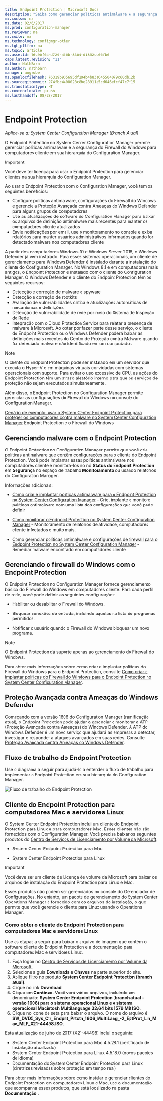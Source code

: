 ```yaml
---
title: Endpoint Protection | Microsoft Docs
description: "Saiba como gerenciar políticas antimalware e a segurança do Firewall do Windows para computadores cliente na sua hierarquia do Configuration Manager."
ms.custom: na
ms.date: 02/6/2017
ms.prod: configuration-manager
ms.reviewer: na
ms.suite: na
ms.technology: configmgr-other
ms.tgt_pltfrm: na
ms.topic: article
ms.assetid: 76c90f64-d729-456b-8304-01852cd66fb6
caps.latest.revision: "11"
author: NathBarn
ms.author: nathbarn
manager: angrobe
ms.openlocfilehash: 76319b935695df204b4b83a645504079c60db12b
ms.sourcegitcommit: 974fbc4408028c8be28911e5cd646efcf47c7f15
ms.translationtype: HT
ms.contentlocale: pt-BR
ms.lasthandoff: 08/28/2017
---
```

# <a name="endpoint-protection"></a>Endpoint Protection

*Aplica-se a: System Center Configuration Manager (Branch Atual)*

O Endpoint Protection no System Center Configuration Manager permite gerenciar políticas antimalware e a segurança do Firewall do Windows para computadores cliente em sua hierarquia do Configuration Manager.  

> [!IMPORTANT]  
>  Você deve ter licença para usar o Endpoint Protection para gerenciar clientes na sua hierarquia do Configuration Manager.  

 Ao usar o Endpoint Protection com o Configuration Manager, você tem os seguintes benefícios:  

-   Configure políticas antimalware, configurações do Firewall do Windows e gerencie a Proteção Avançada contra Ameaças do Windows Defender para alguns grupos de computadores  
-   Use as atualizações de software do Configuration Manager para baixar os arquivos de definição antimalware mais recentes para manter os computadores cliente atualizados  
-   Envie notificações por email, use o monitoramento no console e exiba relatórios para manter usuários administrativos informados quando for detectado malware nos computadores cliente  

A partir dos computadores Windows 10 e Windows Server 2016, o Windows Defender já vem instalado. Para esses sistemas operacionais, um cliente de gerenciamento para Windows Defender é instalado durante a instalação do cliente do Configuration Manager. No Windows 8.1 e em computadores mais antigos, o Endpoint Protection é instalado com o cliente do Configuration Manager. O Windows Defender e o cliente do Endpoint Protection têm os seguintes recursos:  

-   Detecção e correção de malware e spyware  
-   Detecção e correção de rootkits  
-   Avaliação de vulnerabilidades crítica e atualizações automáticas de mecanismos e definições  
-   Detecção de vulnerabilidade de rede por meio do Sistema de Inspeção de Rede  
-   Integração com o Cloud Protection Service para relatar a presença de malware à Microsoft. Ao optar por fazer parte desse serviço, o cliente do Endpoint Protection ou o Windows Defender poderá baixar as definições mais recentes do Centro de Proteção contra Malware quando for detectado malware não identificado em um computador.  

> [!NOTE]  
>  O cliente do Endpoint Protection pode ser instalado em um servidor que executa o Hyper-V e em máquinas virtuais convidadas com sistemas operacionais com suporte. Para evitar o uso excessivo de CPU, as ações do Endpoint Protection têm um atraso aleatório interno para que os serviços de proteção não sejam executados simultaneamente.  

 Além disso, o Endpoint Protection no Configuration Manager permite gerenciar as configurações do Firewall do Windows no console do Configuration Manager.  

 [Cenário de exemplo: usar o System Center Endpoint Protection para proteger os computadores contra malware no System Center Configuration Manager](scenarios-endpoint-protection.md) Endpoint Protection e o Firewall do Windows.  


## <a name="managing-malware-with-endpoint-protection"></a>Gerenciando malware com o Endpoint Protection  
 O Endpoint Protection no Configuration Manager permite que você crie políticas antimalware que contêm configurações para o cliente do Endpoint Protection. Você pode implantar essas políticas antimalware nos computadores cliente e monitorá-los no nó **Status do Endpoint Protection** em **Segurança** no espaço de trabalho **Monitoramento** ou usando relatórios do Configuration Manager.  

 Informações adicionais:  

-   [Como criar e implantar políticas antimalware para o Endpoint Protection no System Center Configuration Manager](endpoint-antimalware-policies.md) – Crie, implante e monitore políticas antimalware com uma lista das configurações que você pode definir  

-   [Como monitorar o Endpoint Protection no System Center Configuration Manager](monitor-endpoint-protection.md) – Monitoramento de relatórios de atividade, computadores cliente infectados e muito mais.  

-   [Como gerenciar políticas antimalware e configurações de firewall para o Endpoint Protection no System Center Configuration Manager](endpoint-antimalware-firewall.md) ‑ Remediar malware encontrado em computadores cliente  


## <a name="managing-windows-firewall-with-endpoint-protection"></a>Gerenciando o firewall do Windows com o Endpoint Protection  
 O Endpoint Protection no Configuration Manager fornece gerenciamento básico do Firewall do Windows em computadores cliente. Para cada perfil de rede, você pode definir as seguintes configurações:  

-   Habilitar ou desabilitar o Firewall do Windows.  

-   Bloquear conexões de entrada, incluindo aquelas na lista de programas permitidos.  

-   Notificar o usuário quando o Firewall do Windows bloquear um novo programa.  

> [!NOTE]  
>  O Endpoint Protection dá suporte apenas ao gerenciamento do Firewall do Windows.  


 Para obter mais informações sobre como criar e implantar políticas do Firewall do Windows para o Endpoint Protection, consulte [Como criar e implantar políticas do Firewall do Windows para o Endpoint Protection no System Center Configuration Manager](create-windows-firewall-policies.md).  


## <a name="windows-defender-advanced-threat-protection"></a>Proteção Avançada contra Ameaças do Windows Defender

Começando com a versão 1606 do Configuration Manager (ramificação atual), o Endpoint Protection pode ajudar a gerenciar e monitorar a ATP (Proteção Avançada contra Ameaças) do Windows Defender. A ATP do Windows Defender é um novo serviço que ajudará as empresas a detectar, investigar e responder a ataques avançados em suas redes. Consulte [Proteção Avançada contra Ameaças do Windows Defender](windows-defender-advanced-threat-protection.md).

## <a name="endpoint-protection-workflow"></a>Fluxo de trabalho do Endpoint Protection  
 Use o diagrama a seguir para ajudá-lo a entender o fluxo de trabalho para implementar o Endpoint Protection em sua hierarquia do Configuration Manager.  

 ![Fluxo de trabalho do Endpoint Protection](../media/Endpoint-Protection-Workflow.gif)  

## <a name="endpoint-protection-client-for-mac-computers-and-linux-servers"></a>Cliente do Endpoint Protection para computadores Mac e servidores Linux  
 O System Center Endpoint Protection inclui um cliente do Endpoint Protection para Linux e para computadores Mac. Esses clientes não são fornecidos com o Configuration Manager. Você precisa baixar os seguintes produtos do [Centro de Serviços de Licenciamento por Volume da Microsoft](https://www.microsoft.com/licensing/servicecenter/default.aspx).  

-   System Center Endpoint Protection para Mac  

-   System Center Endpoint Protection para Linux  


> [!IMPORTANT]  
>  Você deve ser um cliente de Licença de volume da Microsoft para baixar os arquivos de instalação do Endpoint Protection para Linux e Mac.  

 Esses produtos não podem ser gerenciados no console do Gerenciador de Configurações. No entanto, um pacote de gerenciamento do System Center Operations Manager é fornecido com os arquivos de instalação, o que permite que você gerencie o cliente para Linux usando o Operations Manager.  

### <a name="how-to-get-the-endpoint-protection-client-for-mac-computers-and-linux-servers"></a>Como obter o cliente do Endpoint Protection para computadores Mac e servidores Linux

Use as etapas a seguir para baixar o arquivo de imagem que contém o software cliente do Endpoint Protection e a documentação para computadores Mac e servidores Linux.
1. Faça logon no [Centro de Serviços de Licenciamento por Volume da Microsoft](https://www.microsoft.com/licensing/servicecenter/default.aspx).
2. Selecione a guia **Downloads e Chaves** na parte superior do site.
3. Aplique filtro no produto **System Center Endpoint Protection (branch atual)**.
4. Clique no link **Download**
5. Clique em **Continue**. Você verá vários arquivos, incluindo um denominado: **System Center Endpoint Protection (branch atual – versão 1606) para o sistema operacional Linux e o sistema operacional Macintosh Multilanguage 32/64 bits 1579 MB ISO**.
6. Clique no ícone de seta para baixar o arquivo. O nome do arquivo é **SW_DVD5_Sys_Ctr_Endpnt_Prtctn_1606_MultiLang_-2_EptProt_Lin_Mac_MLF_X21-44498.ISO**.

Esta atualização de julho de 2017 (X21-44498) inclui o seguinte:

- System Center Endpoint Protection para Mac 4.5.28.1 (certificado de instalação atualizado)
- System Center Endpoint Protection para Linux 4.5.18.0 (novos pacotes de idioma)
- Documentação do System Center Endpoint Protection para Linux (diretrizes revisadas sobre proteção em tempo real)

 Para obter mais informações sobre como instalar e gerenciar clientes do Endpoint Protection em computadores Linux e Mac, use a documentação que acompanha esses produtos, que está localizado na pasta **Documentação** .
